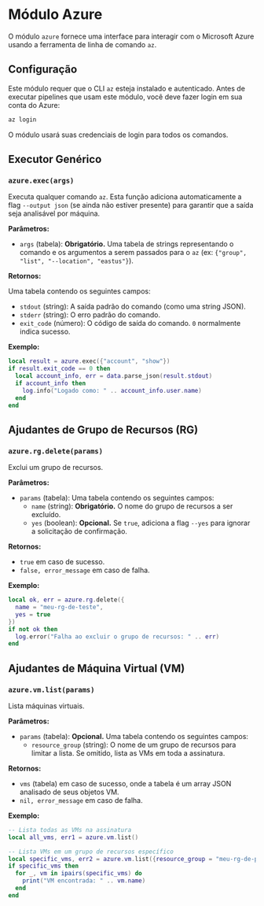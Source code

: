 # Módulo Azure

O módulo `azure` fornece uma interface para interagir com o Microsoft Azure usando a ferramenta de linha de comando `az`.

## Configuração

Este módulo requer que o CLI `az` esteja instalado e autenticado. Antes de executar pipelines que usam este módulo, você deve fazer login em sua conta do Azure:

```bash
az login
```

O módulo usará suas credenciais de login para todos os comandos.

## Executor Genérico

### `azure.exec(args)`

Executa qualquer comando `az`. Esta função adiciona automaticamente a flag `--output json` (se ainda não estiver presente) para garantir que a saída seja analisável por máquina.

**Parâmetros:**

- `args` (tabela): **Obrigatório.** Uma tabela de strings representando o comando e os argumentos a serem passados para o `az` (ex: `{"group", "list", "--location", "eastus"}`).

**Retornos:**

Uma tabela contendo os seguintes campos:
- `stdout` (string): A saída padrão do comando (como uma string JSON).
- `stderr` (string): O erro padrão do comando.
- `exit_code` (número): O código de saída do comando. `0` normalmente indica sucesso.

**Exemplo:**

```lua
local result = azure.exec({"account", "show"})
if result.exit_code == 0 then
  local account_info, err = data.parse_json(result.stdout)
  if account_info then
    log.info("Logado como: " .. account_info.user.name)
  end
end
```

## Ajudantes de Grupo de Recursos (RG)

### `azure.rg.delete(params)`

Exclui um grupo de recursos.

**Parâmetros:**

- `params` (tabela): Uma tabela contendo os seguintes campos:
    - `name` (string): **Obrigatório.** O nome do grupo de recursos a ser excluído.
    - `yes` (boolean): **Opcional.** Se `true`, adiciona a flag `--yes` para ignorar a solicitação de confirmação.

**Retornos:**

- `true` em caso de sucesso.
- `false, error_message` em caso de falha.

**Exemplo:**

```lua
local ok, err = azure.rg.delete({
  name = "meu-rg-de-teste",
  yes = true
})
if not ok then
  log.error("Falha ao excluir o grupo de recursos: " .. err)
end
```

## Ajudantes de Máquina Virtual (VM)

### `azure.vm.list(params)`

Lista máquinas virtuais.

**Parâmetros:**

- `params` (tabela): **Opcional.** Uma tabela contendo os seguintes campos:
    - `resource_group` (string): O nome de um grupo de recursos para limitar a lista. Se omitido, lista as VMs em toda a assinatura.

**Retornos:**

- `vms` (tabela) em caso de sucesso, onde a tabela é um array JSON analisado de seus objetos VM.
- `nil, error_message` em caso de falha.

**Exemplo:**

```lua
-- Lista todas as VMs na assinatura
local all_vms, err1 = azure.vm.list()

-- Lista VMs em um grupo de recursos específico
local specific_vms, err2 = azure.vm.list({resource_group = "meu-rg-de-producao"})
if specific_vms then
  for _, vm in ipairs(specific_vms) do
    print("VM encontrada: " .. vm.name)
  end
end
```
